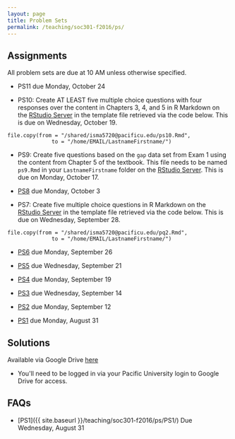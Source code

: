 ```yaml
---
layout: page
title: Problem Sets
permalink: /teaching/soc301-f2016/ps/
---
```


## Assignments

All problem sets are due at 10 AM unless otherwise specified.

- PS11 due Monday, October 24

- PS10: Create AT LEAST five multiple choice questions with four responses over the content in Chapters 3, 4, and 5 in R Markdown on the [RStudio Server](http://beta.rstudio.org) in the template file retrieved via the code below.  This is due on Wednesday, October 19.

```
file.copy(from = "/shared/isma5720@pacificu.edu/ps10.Rmd",
              to = "/home/EMAIL/LastnameFirstname/")
```              

- PS9:  Create five questions based on the `gap` data set from Exam 1 using the content from Chapter 5 of the textbook.  This file needs to be named `ps9.Rmd` in your `LastnameFirstname` folder on the [RStudio Server](http://beta.rstudio.org).  This is due on Monday, October 17.

- [PS8](https://goo.gl/forms/LSH83PVgzY5yRfdy1) due Monday, October 3

- PS7:  Create five multiple choice questions in R Markdown on the [RStudio Server](http://beta.rstudio.org) in the template file retrieved via the code below.  This is due on Wednesday, September 28.

```
file.copy(from = "/shared/isma5720@pacificu.edu/pq2.Rmd",
              to = "/home/EMAIL/LastnameFirstname/")
```

- [PS6](https://goo.gl/forms/7gc6EJCZ6TwgT2h02) due Monday, September 26

- [PS5](https://goo.gl/forms/ZEn8SSVtExPEdK7d2) due Wednesday, September 21

- [PS4](https://goo.gl/forms/2G0yEpizdkVKUZy23) due Monday, September 19

- [PS3](https://goo.gl/forms/o7QGf58SIfGsH8jx1) due Wednesday, September 14

- [PS2](https://goo.gl/forms/zU8naLMVGPvAaP7L2) due Monday, September 12

- [PS1](https://goo.gl/forms/VnJ9Xq82ZTBvT0lo1) due Monday, August 31

## Solutions

Available via Google Drive [here](https://drive.google.com/drive/folders/0BzYa-c4YSiejOUt6NkNyS0ZlUzA?usp=sharing)
  - You'll need to be logged in via your Pacific University login to Google Drive for access.

## FAQs

- [PS1]({{ site.baseurl }}/teaching/soc301-f2016/ps/PS1/) Due Wednesday, August 31